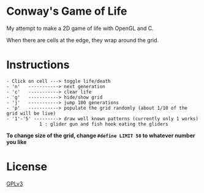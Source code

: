 # Conway's Game of Life

My attempt to make a 2D game of life with OpenGL and C.

When there are cells at the edge, they wrap around the grid.

# Instructions
```
- Click on cell ---> toggle life/death
- 'n'   -----------> next generation
- 'c'   -----------> clear life
- 'g'   -----------> hide/show grid
- 'j'   -----------> jump 100 generations
- 'p'   -----------> populate the grid randomly (about 1/10 of the grid will be live)
- '1'-'5' ---------> draw well known patterns (currently only 1 works)
			1 : glider gun and fish hook eating the gliders
```

**To change size of the grid, change `#define LIMIT 50` to whatever number you like** 

# License

[GPLv3](http://www.gnu.org/licenses/gpl-3.0.html)
